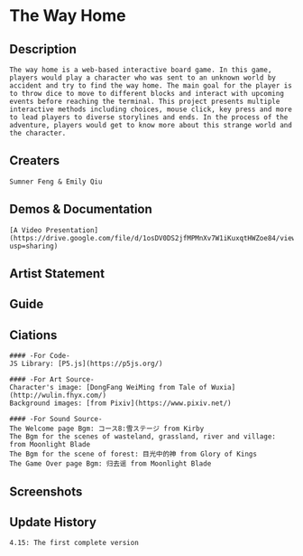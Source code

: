 # The Way Home

## Description
    The way home is a web-based interactive board game. In this game, players would play a character who was sent to an unknown world by accident and try to find the way home. The main goal for the player is to throw dice to move to different blocks and interact with upcoming events before reaching the terminal. This project presents multiple interactive methods including choices, mouse click, key press and more to lead players to diverse storylines and ends. In the process of the adventure, players would get to know more about this strange world and the character. 

## Creaters
    Sumner Feng & Emily Qiu

## Demos & Documentation

    [A Video Presentation](https://drive.google.com/file/d/1osDV0DS2jfMPMnXv7W1iKuxqtHWZoe84/view?usp=sharing)

## Artist Statement

## Guide

## Ciations
    #### -For Code-
    JS Library: [P5.js](https://p5js.org/)
    
    #### -For Art Source-
    Character's image: [DongFang WeiMing from Tale of Wuxia](http://wulin.fhyx.com/)
    Background images: [from Pixiv](https://www.pixiv.net/)

    #### -For Sound Source-
    The Welcome page Bgm: コース8:雪ステージ from Kirby
    The Bgm for the scenes of wasteland, grassland, river and village: from Moonlight Blade
    The Bgm for the scene of forest: 目光中的神 from Glory of Kings
    The Game Over page Bgm: 归去谣 from Moonlight Blade

## Screenshots

## Update History
    4.15: The first complete version